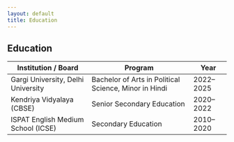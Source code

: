 ```yaml
---
layout: default
title: Education
---
```


<div class="section">
  <h2>Education</h2>

  <table>
    <thead>
      <tr>
        <th>Institution / Board</th>
        <th>Program</th>
        <th>Year</th>
      </tr>
    </thead>
    <tbody>
      <tr>
        <td>Gargi University, Delhi University</td>
        <td>Bachelor of Arts in Political Science, Minor in Hindi</td>
        <td>2022–2025</td>
      </tr>
      <tr>
        <td>Kendriya Vidyalaya (CBSE)</td>
        <td>Senior Secondary Education</td>
        <td>2020–2022</td>
      </tr>
      <tr>
        <td>ISPAT English Medium School (ICSE)</td>
        <td>Secondary Education</td>
        <td>2010–2020</td>
      </tr>
    </tbody>
  </table>
</div>